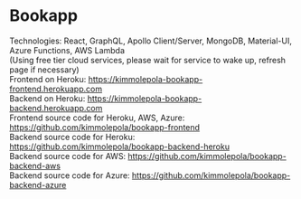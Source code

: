 # Bookapp

Technologies: React, GraphQL, Apollo Client/Server, MongoDB, Material-UI, Azure Functions, AWS Lambda <br />
(Using free tier cloud services, please wait for service to wake up, refresh page if necessary) <br />
Frontend on Heroku: https://kimmolepola-bookapp-frontend.herokuapp.com <br />
Backend on Heroku: https://kimmolepola-bookapp-backend.herokuapp.com <br />
Frontend source code for Heroku, AWS, Azure: https://github.com/kimmolepola/bookapp-frontend <br /> 
Backend source code for Heroku: https://github.com/kimmolepola/bookapp-backend-heroku <br />
Backend source code for AWS: https://github.com/kimmolepola/bookapp-backend-aws <br />
Backend source code for Azure: https://github.com/kimmolepola/bookapp-backend-azure <br />

